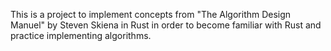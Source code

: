 This is a project to implement concepts from "The Algorithm Design Manuel"
	by Steven Skiena in Rust in order to become familiar with Rust and
	practice implementing algorithms.
